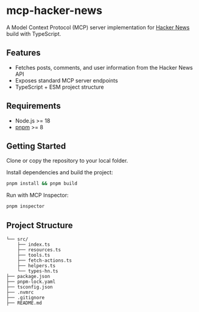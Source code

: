 # mcp-hacker-news

A Model Context Protocol (MCP) server implementation for [Hacker News](https://news.ycombinator.com/) build with TypeScript.

## Features

- Fetches posts, comments, and user information from the Hacker News API
- Exposes standard MCP server endpoints
- TypeScript + ESM project structure

## Requirements

- Node.js >= 18
- [pnpm](https://pnpm.io/) >= 8

## Getting Started

Clone or copy the repository to your local folder.

Install dependencies and build the project:

```bash
pnpm install && pnpm build
```

Run with MCP Inspector:

```bash
pnpm inspector
```

## Project Structure

```
└── src/
    ├── index.ts
    ├── resources.ts
    ├── tools.ts
    ├── fetch-actions.ts
    ├── helpers.ts
    └── types-hn.ts
├── package.json
├── pnpm-lock.yaml
├── tsconfig.json
├── .nvmrc
├── .gitignore
├── README.md
```
